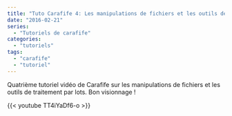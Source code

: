 ```yaml
---
title: "Tuto Carafife 4: Les manipulations de fichiers et les outils de traitement par lots"
date: "2016-02-21"
series:
  - "Tutoriels de carafife"
categories: 
  - "tutoriels"
tags: 
  - "carafife"
  - "tutoriel"
---
```


Quatrième tutoriel vidéo de Carafife sur les manipulations de fichiers et les outils de traitement par lots. Bon visionnage !

{{< youtube TT4iYaDf6-o >}}
